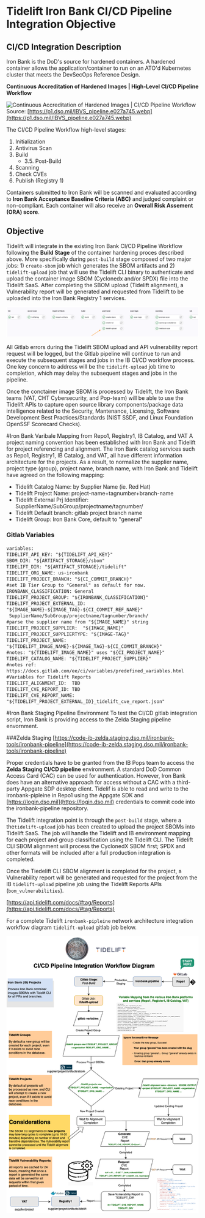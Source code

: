# Tidelift Iron Bank CI/CD Pipeline Integration Objective 


## CI/CD Integration Description
Iron Bank is the DoD's source for hardened containers. A hardened container allows the application/container to run on an ATO'd Kubernetes cluster that meets the DevSecOps Reference Design. 

**Continuous Accreditation of Hardened Images | High-Level CI/CD Pipeline Workflow**

![Continuous Accreditation of Hardened Images | CI/CD Pipeline Workflow](https://p1.dso.mil/IBVS_pipeline.e027a745.webp "Optional Title")
Source: [https://p1.dso.mil/IBVS_pipeline.e027a745.webp](https://p1.dso.mil/IBVS_pipeline.e027a745.webp)

The CI/CD Pipeline Workflow high-level stages:

1. Initialization 
2. Antivirus Scan
3. Build
	* 3.5. Post-Build
4. Scanning
5. Check CVEs
6. Publish (Registry 1)

Containers submitted to Iron Bank will be scanned and evaluated according to **Iron Bank Acceptance Baseline Criteria (ABC)** and judged complaint or non-compliant. Each container will also receive an **Overall Risk Assement (ORA) score**.

## Objective 
Tidelift will integrate in the existing Iron Bank CI/CD Pipeline Workflow following the **Build Stage** of the container hardening proces described above. More specifically during `post-build` stage composed of two major jobs: 1) `create-sbom` job which generates the SBOM artifacts and 2) `tidelift-upload` job that will use the Tidelift CLI binary to authenticate and upload the container image SBOM (Cyclonedx and/or SPDX) file into the Tidelift SaaS.
After completing the SBOM upload (Tidelift alignment), a Vulnerability report will be generated and requested from Tidelift to be uploaded into the Iron Bank Registry 1 services.  

![image info](tidelift_upload.png)

All Gitlab errors during the Tidelift SBOM upload and API vulnerability report request will be logged, but the Gitlab pipeline will continue to run and execute the subsequent stages and jobs in the IB CI/CD workflow process. One key concern to address will be the `tidelift-upload` job time to completion, which may delay the subsequent stages and jobs in the pipeline.  
 
Once the conctainer image SBOM is processed by Tidelift, the Iron Bank teams (VAT, CHT Cybersecurity, and Pop-team) will be able to use the Tidelift APIs to capture open source library components/package data intelligence related to the Security, Mantenance, Licensing, Software Development Best Practices/Standards (NIST SSDF, and Linux Foundation OpenSSF Scorecard Checks). 



#Iron Bank Varibale Mapping from Repo1, Registry1, IB Catalog, and VAT
A project naming convention has been established with Iron Bank and Tidelift for project referencing and alignment. The Iron Bank catalog services such as Repo1, Registry1, IB Catalog, and VAT, all have different information architecture for the projects. As a result, to normalize the supplier name, project type (group), project name, branch name, with Iron Bank and Tidelift have agreed on the following mapping:

* Tidelift Catalog Name: by Supplier Name (ie. Red Hat)
* Tidelift Project Name: project-name+tagnumber+branch-name 
* Tidelift External Prj Identifier: SupplierName/SubGroup/projectname/tagnumber/
* Tidelift Default branch: gitlab project branch name
* Tidelift Group: Iron Bank Core, default to "general"

### Gitlab Variables 

```
variables:
TIDELIFT_API_KEY: "${TIDELIFT_API_KEY}"
SBOM_DIR: "${ARTIFACT_STORAGE}/sbom"
TIDELIFT_DIR: "${ARTIFACT_STORAGE}/tidelift"
TIDELIFT_ORG_NAME: us-ironbank
TIDELIFT_PROJECT_BRANCH: "${CI_COMMIT_BRANCH}"
#set IB Tier Group to "General" as default for now. 
IRONBANK_CLASSIFICATION: General  
TIDELIFT_PROJECT_GROUP: "${IRONBANK_CLASSIFICATION}" 
TIDELIFT_PROJECT_EXTERNAL_ID: "${IMAGE_NAME}-${IMAGE_TAG}-${CI_COMMIT_REF_NAME}"
 SupplierName/SubGroup/projectname/tagnumber/branch/
#parse the supplier name from "${IMAGE_NAME}" string 
TIDELIFT_PROJECT_SUPPLIER:  "${IMAGE_NAME}" 
TIDELIFT_PROJECT_SUPPLIERTYPE: "${IMAGE-TAG}"
TIDELIFT_PROJECT_NAME: "${TIDELIFT_IMAGE_NAME}-${IMAGE_TAG}-${CI_COMMIT_BRANCH}"  
#notes: "${TIDELIFT_IMAGE_NAME}" uses "${CI_PROJECT_NAME}"
TIDELIFT_CATALOG_NAME: "${TIDELIFT_PROJECT_SUPPLIER}"
#notes ref: https://docs.gitlab.com/ee/ci/variables/predefined_variables.html 
#Variables for Tidelift Reports
TIDELIFT_ALIGNMENT_ID:  TBD
TIDELIFT_CVE_REPORT_ID: TBD
TIDELIFT_CVE_REPORT_NAME:  "${TIDELIFT_PROJECT_EXTERNAL_ID}_tidelift_cve_report.json"
```


#Iron Bank Staging Pipeline Environment 
To test the CI/CD gitlab integration script, Iron Bank is providing access to the Zelda Staging pipeline envornment. 

###Zelda Staging 
[https://code-ib-zelda.staging.dso.mil/ironbank-tools/ironbank-pipeline](https://code-ib-zelda.staging.dso.mil/ironbank-tools/ironbank-pipeline)

Proper credentials have to be granted from the IB Pops team to access the **Zelda Staging CI/CD pipeline** environment. A standard DoD Common Access Card (CAC) can be used for authentication. However, Iron Bank does have an alternative approach for access without a CAC with a third-party Appgate SDP desktop client. Tidelif is able to read and write to the ironbank-pipleine in Repo1  using the Appgate SDK and [https://login.dso.mil](https://login.dso.mil) credentials to commit code into the ironbank-pipeline repository. 

The Tidelift integration point is through the `post-build` stage, where a the`tidelift-upload` job has been created to upload the project SBOMs into Tidelift SaaS. The job will handle the Tidelift and IB environment mapping for each project and group classification using the Tidelift CLI. The Tidelift CLI SBOM alignment will process the CyclonedX SBOM first; SPDX and other formats will be included after a full production integration is completed. 

Once the Tiedelift CLI SBOM alignment is completed for the project, a Vulnerability report will be generated and requested for the project from the IB `tidelift-upload` pipeline job using the Tidelift Reports APIs (`bom_vulnerabilities`).

[https://api.tidelift.com/docs/#tag/Reports](https://api.tidelift.com/docs/#tag/Reports)

For a complete Tidelift `ironbank-pipleine` network architecture integration workflow diagram `tidelift-upload` gitlab job below.  

 ![image info](tidelift_workflow.png)
 
